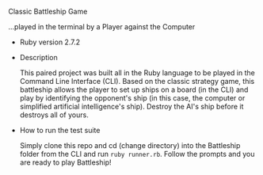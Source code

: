 Classic Battleship Game

...played in the terminal by a Player against the Computer

* Ruby version 2.7.2

* Description

  This paired project was built all in the Ruby language to be played in the Command Line Interface (CLI). Based on the classic strategy game, this battleship allows the player to set up ships on a board (in the CLI) and play by identifying the opponent's ship (in this case, the computer or simplified artificial intelligence's ship). Destroy the AI's ship before it destroys all of yours.

* How to run the test suite

  Simply clone this repo and cd (change directory) into the Battleship folder from the CLI and run `ruby runner.rb`. Follow the prompts and you are ready to play Battleship! 


